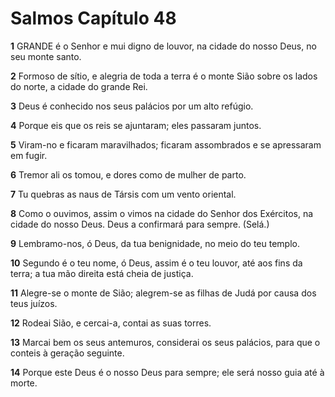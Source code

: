 # Salmos Capítulo 48

**1** 	GRANDE é o Senhor e mui digno de louvor, na cidade do nosso Deus, no seu monte santo.

**2** 	Formoso de sítio, e alegria de toda a terra é o monte Sião sobre os lados do norte, a cidade do grande Rei.

**3** 	Deus é conhecido nos seus palácios por um alto refúgio.

**4** 	Porque eis que os reis se ajuntaram; eles passaram juntos.

**5** 	Viram-no e ficaram maravilhados; ficaram assombrados e se apressaram em fugir.

**6** 	Tremor ali os tomou, e dores como de mulher de parto.

**7** 	Tu quebras as naus de Társis com um vento oriental.

**8** 	Como o ouvimos, assim o vimos na cidade do Senhor dos Exércitos, na cidade do nosso Deus. Deus a confirmará para sempre. (Selá.)

**9** 	Lembramo-nos, ó Deus, da tua benignidade, no meio do teu templo.

**10** 	Segundo é o teu nome, ó Deus, assim é o teu louvor, até aos fins da terra; a tua mão direita está cheia de justiça.

**11** 	Alegre-se o monte de Sião; alegrem-se as filhas de Judá por causa dos teus juízos.

**12** 	Rodeai Sião, e cercai-a, contai as suas torres.

**13** 	Marcai bem os seus antemuros, considerai os seus palácios, para que o conteis à geração seguinte.

**14** 	Porque este Deus é o nosso Deus para sempre; ele será nosso guia até à morte.

